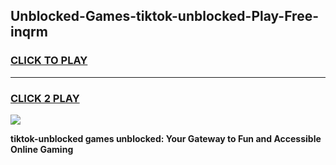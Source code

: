 
## Unblocked-Games-tiktok-unblocked-Play-Free-inqrm
<h3>
<a href="https://premium76.site?title=tiktok-unblocked&ref=10A">CLICK TO PLAY</a></h3>
<hr>

<h3>
<a href="https://premium76.site?title=tiktok-unblocked&ref=10A">CLICK 2 PLAY</a>
  
</h3>

<a href="https://premium76.site?title=tiktok-unblocked&ref=10A"><img src="https://clearcache.store/games.png"></a>


**tiktok-unblocked games unblocked: Your Gateway to Fun and Accessible Online Gaming**

